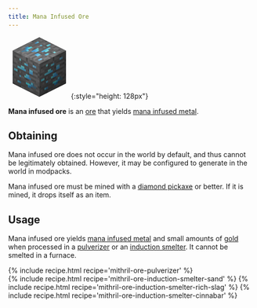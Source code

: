 ```yaml
---
title: Mana Infused Ore
---
```


![Mana Infused Ore](/assets/images/thermal-foundation/ore-mithril.png){:style="height: 128px"}


**Mana infused ore** is an [ore](https://minecraft.gamepedia.com/Ore) that
yields [mana infused
metal](/docs/thermal-foundation/metals-and-alloys/mana-infused-metal/).


Obtaining
---------
Mana infused ore does not occur in the world by default, and thus cannot be
legitimately obtained. However, it may be configured to generate in the world in
modpacks.

Mana infused ore must be mined with a [diamond
pickaxe](https://minecraft.gamepedia.com/Pickaxe) or better. If it is mined, it
drops itself as an item.


Usage
-----
Mana infused ore yields [mana infused
metal](/docs/thermal-foundation/metals-and-alloys/mana-infused-metal/) and small
amounts of [gold](https://minecraft.gamepedia.com/Gold) when processed in a
[pulverizer](/docs/thermal-expansion/machines/pulverizer/) or an [induction
smelter](/docs/thermal-expansion/machines/induction-smelter/). It cannot be
smelted in a furnace.

<div>
{% include recipe.html recipe='mithril-ore-pulverizer' %}<br />
{% include recipe.html recipe='mithril-ore-induction-smelter-sand' %}
{% include recipe.html recipe='mithril-ore-induction-smelter-rich-slag' %}
{% include recipe.html recipe='mithril-ore-induction-smelter-cinnabar' %}
</div>
